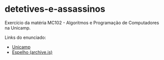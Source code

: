 # detetives-e-assassinos
Exercício da matéria MC102 - Algoritmos e Programação de Computadores na Unicamp.

Links do enunciado:
- [Unicamp](http://www.ic.unicamp.br/~mc102/labs/roteiro-lab06.html)
- [Espelho (archive.is)](https://archive.fo/Z20xA)
